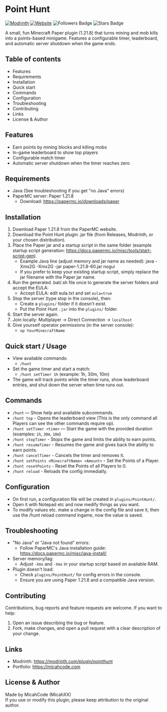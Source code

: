 # Point Hunt

[![Modrinth](https://img.shields.io/badge/Modrinth-modrinth.com-blue?style=for-the-badge)](https://modrinth.com/plugin/pointhunt)
[![Website](https://img.shields.io/badge/Website-micahcode.com-blue?style=for-the-badge)](https://micahcode.com)
<img src="https://img.shields.io/github/followers/MicahXX?style=for-the-badge" alt="Followers Badge"/>
<img src="https://img.shields.io/github/stars/MicahXX/OwnWebsite?style=for-the-badge" alt="Stars Badge"/>

A small, fun Minecraft Paper plugin (1.21.8) that turns mining and mob kills into a points-based minigame. Features a configurable timer, leaderboard, and automatic server shutdown when the game ends.

## Table of contents
- Features
- Requirements
- Installation
- Quick start
- Commands
- Configuration 
- Troubleshooting
- Contributing
- Links
- License & Author

## Features
- Earn points by mining blocks and killing mobs
- In-game leaderboard to show top players
- Configurable match timer
- Automatic server shutdown when the timer reaches zero

## Requirements
- Java (See troubleshooting if you get "no Java" errors)
- PaperMC server: Paper 1.21.8
  - Download: https://papermc.io/downloads/paper

## Installation
1. Download Paper 1.21.8 from the PaperMC website.
2. Download the Point Hunt plugin .jar file (from Releases, Modrinth, or your chosen distribution).
3. Place the Paper jar and a startup script in the same folder (example startup script generation: https://docs.papermc.io/misc/tools/start-script-gen).
   - Example Java line (adjust memory and jar name as needed):
     java -Xms2G -Xmx2G -jar paper-1.21.8-60.jar nogui
   - If you prefer to keep your existing startup script, simply replace the jar filename with the Paper jar name.
4. Run the generated .bat/.sh file once to generate the server folders and accept the EULA:
   - Accept EULA: edit eula.txt and set `eula=true`
5. Stop the server (type stop in the console), then:
   - Create a `plugins/` folder if it doesn't exist.
   - Put the Point Hunt `.jar` into the `plugins/` folder.
6. Start the server again.
7. Join locally: Multiplayer → Direct Connection → `localhost`
8. Give yourself operator permissions (in the server console):
   - `op YourMinecraftName`

## Quick start / Usage
- View available commands:
  - `/hunt`
- Set the game timer and start a match:
  - `/hunt setTimer 1h`  (example: 1h, 30m, 10m)
- The game will track points while the timer runs, show leaderboard entries, and shut down the server when time runs out.

## Commands
- `/hunt` — Show help and available subcommands.
- `/hunt top` - Opens the leaderboard view (This is the only command all Players can see the other commands require op).
- `/hunt setTimer <time>` — Start the game with the provided duration (examples: `1h`, `30m`, `10m`)
- `/hunt stopTimer` - Stops the game and limits the ability to earn points.
- `/hunt resumeTimer` - Resumes the game and gives back the ability to earn points.
- `/hunt cancelTimer` - Cancels the timer and removes it.
- `/hunt setPoints <MinecraftName> <Amount>` - Set the Points of a Player.
- `/hunt resetPoints` - Reset the Points of all Players to 0.
- `/hunt reload` - Reloads the config immediatly.

## Configuration 
- On first run, a configuration file will be created in `plugins/PointHunt/`.
- Open it with Notepad etc and now medify things as you want.
- To modify values etc. make a change in the config file and save it, then use the /hunt reload command ingame, now the value is saved.

## Troubleshooting
- "No Java" or "Java not found" errors:
  - Follow PaperMC's Java installation guide: https://docs.papermc.io/misc/java-install/
- Server memory/lag:
  - Adjust `-Xms` and `-Xmx` in your startup script based on available RAM.
- Plugin doesn't load:
  - Check `plugins/PointHunt/` for config errors in the console.
  - Ensure you are using Paper 1.21.8 and a compatible Java version.

## Contributing
Contributions, bug reports and feature requests are welcome. If you want to help:
1. Open an issue describing the bug or feature.
2. Fork, make changes, and open a pull request with a clear description of your change.

## Links
- Modrinth: https://modrinth.com/plugin/pointhunt
- Portfolio: https://micahcode.com

## License & Author
Made by MicahCode (MicahXX)  
If you use or modify this plugin, please keep attribution to the original author.
